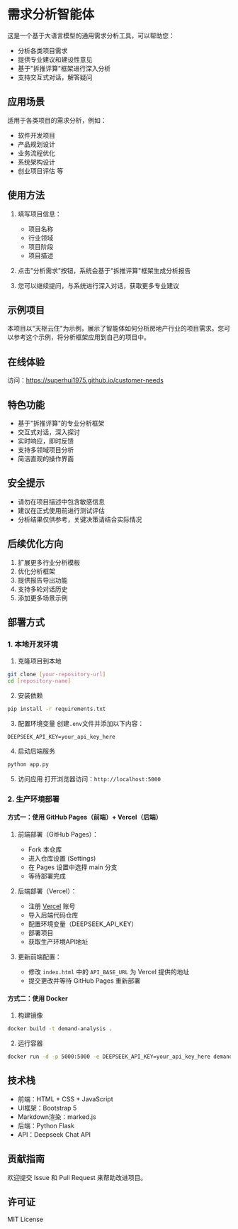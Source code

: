 # 需求分析智能体

这是一个基于大语言模型的通用需求分析工具，可以帮助您：
- 分析各类项目需求
- 提供专业建议和建设性意见
- 基于"拆推评算"框架进行深入分析
- 支持交互式对话，解答疑问

## 应用场景

适用于各类项目的需求分析，例如：
- 软件开发项目
- 产品规划设计
- 业务流程优化
- 系统架构设计
- 创业项目评估
等

## 使用方法

1. 填写项目信息：
   - 项目名称
   - 行业领域
   - 项目阶段
   - 项目描述

2. 点击"分析需求"按钮，系统会基于"拆推评算"框架生成分析报告

3. 您可以继续提问，与系统进行深入对话，获取更多专业建议

## 示例项目

本项目以"天枢云住"为示例，展示了智能体如何分析房地产行业的项目需求。您可以参考这个示例，将分析框架应用到自己的项目中。

## 在线体验

访问：https://superhui1975.github.io/customer-needs

## 特色功能

- 基于"拆推评算"的专业分析框架
- 交互式对话，深入探讨
- 实时响应，即时反馈
- 支持多领域项目分析
- 简洁直观的操作界面

## 安全提示

- 请勿在项目描述中包含敏感信息
- 建议在正式使用前进行测试评估
- 分析结果仅供参考，关键决策请结合实际情况

## 后续优化方向

1. 扩展更多行业分析模板
2. 优化分析框架
3. 提供报告导出功能
4. 支持多轮对话历史
5. 添加更多场景示例

## 部署方式

### 1. 本地开发环境

1. 克隆项目到本地
```bash
git clone [your-repository-url]
cd [repository-name]
```

2. 安装依赖
```bash
pip install -r requirements.txt
```

3. 配置环境变量
创建`.env`文件并添加以下内容：
```
DEEPSEEK_API_KEY=your_api_key_here
```

4. 启动后端服务
```bash
python app.py
```

5. 访问应用
打开浏览器访问：`http://localhost:5000`

### 2. 生产环境部署

#### 方式一：使用 GitHub Pages（前端）+ Vercel（后端）

1. 前端部署（GitHub Pages）：
   - Fork 本仓库
   - 进入仓库设置 (Settings)
   - 在 Pages 设置中选择 main 分支
   - 等待部署完成

2. 后端部署（Vercel）：
   - 注册 [Vercel](https://vercel.com) 账号
   - 导入后端代码仓库
   - 配置环境变量（DEEPSEEK_API_KEY）
   - 部署项目
   - 获取生产环境API地址

3. 更新前端配置：
   - 修改 `index.html` 中的 `API_BASE_URL` 为 Vercel 提供的地址
   - 提交更改并等待 GitHub Pages 重新部署

#### 方式二：使用 Docker

1. 构建镜像
```bash
docker build -t demand-analysis .
```

2. 运行容器
```bash
docker run -d -p 5000:5000 -e DEEPSEEK_API_KEY=your_api_key_here demand-analysis
```

## 技术栈

- 前端：HTML + CSS + JavaScript
- UI框架：Bootstrap 5
- Markdown渲染：marked.js
- 后端：Python Flask
- API：Deepseek Chat API

## 贡献指南

欢迎提交 Issue 和 Pull Request 来帮助改进项目。

## 许可证

MIT License